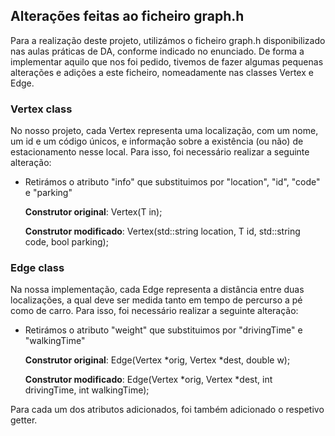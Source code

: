 ## Alterações feitas ao ficheiro graph.h
Para a realização deste projeto, utilizámos o ficheiro graph.h disponibilizado nas aulas práticas de DA, conforme indicado no enunciado. De forma a implementar aquilo que nos foi pedido, tivemos de fazer algumas pequenas alterações e adições a este ficheiro, nomeadamente nas classes Vertex e Edge.

### Vertex class

No nosso projeto, cada Vertex representa uma localização, com um nome, um id e um código únicos, e informação sobre a existência (ou não) de estacionamento nesse local. Para isso, foi necessário realizar a seguinte alteração:

- Retirámos o atributo "info" que substituimos por "location", "id", "code" e "parking"

    **Construtor original**: Vertex(T in);

    **Construtor modificado**: Vertex(std::string location, T id, std::string code, bool parking);

### Edge class

Na nossa implementação, cada Edge representa a distância entre duas localizações, a qual deve ser medida tanto em tempo de percurso a pé como de carro. Para isso, foi necessário realizar a seguinte alteração:

- Retirámos o atributo "weight" que substituimos por "drivingTime" e "walkingTime"
  
    **Construtor original**: Edge(Vertex<T> *orig, Vertex<T> *dest, double w);

    **Construtor modificado**: Edge(Vertex<T> *orig, Vertex<T> *dest, int drivingTime, int walkingTime);



Para cada um dos atributos adicionados, foi também adicionado o respetivo getter. 
